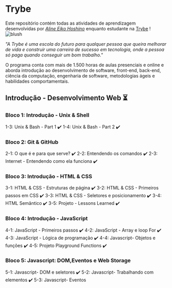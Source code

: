# Trybe

Este repositório contém todas as atividades de aprendizagem desenvolvidas por  _[Aline Eiko Hoshino](https://www.linkedin.com/in/alinehoshino/)_  enquanto estudante na  [Trybe](https://www.betrybe.com/)  !  ![blush](https://github.githubassets.com/images/icons/emoji/unicode/1f60a.png)

_"A Trybe é uma escola do futuro para qualquer pessoa que queira melhorar de vida e construir uma carreira de sucesso em tecnologia, onde a pessoa só paga quando conseguir um bom trabalho."_

O programa conta com mais de 1.500 horas de aulas presenciais e online e aborda introdução ao desenvolvimento de software, front-end, back-end, ciência da computação, engenharia de software, metodologias ágeis e habilidades comportamentais.


## Introdução - Desenvolvimento Web :hourglass_flowing_sand: 
### Bloco 1: Introdução - Unix & Shell
 1-3: Unix & Bash - Part 1 :heavy_check_mark:
 1-4: Unix & Bash - Part 2 :heavy_check_mark:

### Bloco 2: Git & GitHub
 2-1: O que é e para que serve? :heavy_check_mark:
 2-2: Entendendo os comandos :heavy_check_mark:
 2-3: Internet - Entendendo como ela funciona :heavy_check_mark:
### Bloco 3: Introdução - HTML & CSS
 3-1: HTML & CSS - Estruturas de página :heavy_check_mark:
 3-2: HTML & CSS - Primeiros passos em CSS :heavy_check_mark:
 3-3: HTML & CSS - Seletores e posicionamento :heavy_check_mark:
 3-4: HTML Semântico :heavy_check_mark:
 3-5: Projeto - Lessons Learned :heavy_check_mark:
### Bloco 4: Introdução - JavaScript
 4-1: JavaScript - Primeiros passos :heavy_check_mark:
 4-2: JavaScript - Array e loop For :heavy_check_mark:
 4-3: JavaScript - Lógica de programação :heavy_check_mark:
 4-4: Javascript- Objetos e funções :heavy_check_mark:
 4-5: Projeto Playground Functions :heavy_check_mark:
 ### Bloco 5: Javascript: DOM,Eventos e Web Storage
 5-1: Javascript- DOM e seletores :heavy_check_mark:
 5-2: Javascript- Trabalhando com elementos :heavy_check_mark:
 5-3: Javascript- Eventos